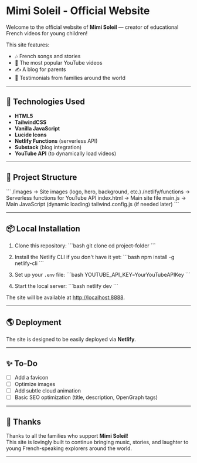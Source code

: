 # Mimi Soleil - Official Website

Welcome to the official website of **Mimi Soleil** — creator of educational French videos for young children!

This site features:

- 🎶 French songs and stories
- 🎥 The most popular YouTube videos
- ✍️ A blog for parents
- 💬 Testimonials from families around the world

---

## 🚀 Technologies Used

- **HTML5**
- **TailwindCSS**
- **Vanilla JavaScript**
- **Lucide Icons**
- **Netlify Functions** (serverless API)
- **Substack** (blog integration)
- **YouTube API** (to dynamically load videos)

---

## 📂 Project Structure

\```
/images → Site images (logo, hero, background, etc.)
/netlify/functions → Serverless functions for YouTube API
index.html → Main site file
main.js → Main JavaScript (dynamic loading)
tailwind.config.js (if needed later)
\```

---

## 📦 Local Installation

1. Clone this repository:
   \`\`\`bash
   git clone <repo-url>
   cd project-folder
   \`\`\`

2. Install the Netlify CLI if you don't have it yet:
   \`\`\`bash
   npm install -g netlify-cli
   \`\`\`

3. Set up your `.env` file:
   \`\`\`bash
   YOUTUBE_API_KEY=YourYouTubeAPIKey
   \`\`\`

4. Start the local server:
   \`\`\`bash
   netlify dev
   \`\`\`

The site will be available at [http://localhost:8888](http://localhost:8888).

---

## 🌎 Deployment

The site is designed to be easily deployed via **Netlify**.

---

## ✨ To-Do

- [ ] Add a favicon
- [ ] Optimize images
- [ ] Add subtle cloud animation
- [ ] Basic SEO optimization (title, description, OpenGraph tags)

---

## 🧡 Thanks

Thanks to all the families who support **Mimi Soleil**!  
This site is lovingly built to continue bringing music, stories, and laughter to young French-speaking explorers around the world.

---
